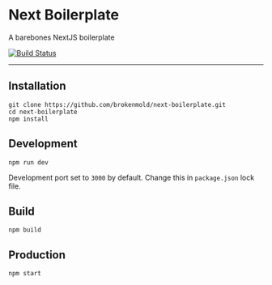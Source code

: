 Next Boilerplate
=====================
A barebones NextJS boilerplate

[![Build Status](https://travis-ci.com/brokenmold/next-boilerplate.svg?branch=master)](https://travis-ci.com/brokenmold/next-boilerplate)


---


## Installation
```
git clone https://github.com/brokenmold/next-boilerplate.git
cd next-boilerplate
npm install
```

## Development
`npm run dev`

Development port set to `3000` by default.
Change this in `package.json` lock file.

## Build
`npm build`

## Production
`npm start`
